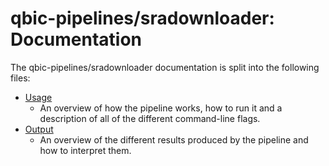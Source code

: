 # qbic-pipelines/sradownloader: Documentation

The qbic-pipelines/sradownloader documentation is split into the following files:

* [Usage](usage.md)
  * An overview of how the pipeline works, how to run it and a description of all of the different command-line flags.
* [Output](output.md)
  * An overview of the different results produced by the pipeline and how to interpret them.
